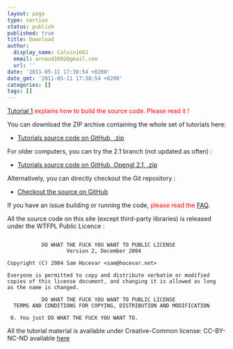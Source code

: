 ```yaml
---
layout: page
type: section
status: publish
published: true
title: Download
author:
  display_name: Calvin1602
  email: arnaud1602@gmail.com
  url: ''
date: '2011-05-11 17:38:54 +0200'
date_gmt: '2011-05-11 17:38:54 +0200'
categories: []
tags: []
---
```


<span style="color: #ff0000;">[Tutorial 1](mdelsole.github.io/brain-nexus/beginners-tutorials/tutorial-1-opening-a-window/) explains how to build the source code. Please read it !</span>

You can download the ZIP archive containing the whole set of tutorials here:

* [Tutorials source code on GitHub, .zip](https://github.com/opengl-tutorials/ogl/archive/master.zip)

For older computers, you can try the 2.1 branch (not updated as often) :

* [Tutorials source code on GitHub, Opengl 2.1, .zip](https://github.com/opengl-tutorials/ogl/archive/2.1_branch.zip)

Alternatively, you can directly checkout the Git repository :

* [Checkout the source on GitHub](https://github.com/opengl-tutorials/ogl)

If you have an issue building or running the code, <span style="color: #ff0000;">please read the [FAQ](mdelsole.github.io/brain-nexus/miscellaneous/faq/)</span>.

All the source code on this site (except third-party libraries) is released under the WTFPL Public Licence :
```

           DO WHAT THE FUCK YOU WANT TO PUBLIC LICENSE
                   Version 2, December 2004

Copyright (C) 2004 Sam Hocevar <sam@hocevar.net>

Everyone is permitted to copy and distribute verbatim or modified
copies of this license document, and changing it is allowed as long
as the name is changed.

           DO WHAT THE FUCK YOU WANT TO PUBLIC LICENSE
  TERMS AND CONDITIONS FOR COPYING, DISTRIBUTION AND MODIFICATION

 0. You just DO WHAT THE FUCK YOU WANT TO.
```

All the tutorial material is available under Creative-Common license: CC-BY-NC-ND available [here](http://creativecommons.org/licenses/by-nc-nd/3.0/fr/deed.en)
